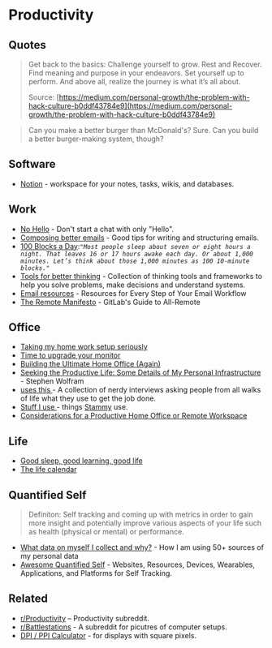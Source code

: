 # Productivity

## Quotes

> Get back to the basics: Challenge yourself to grow. Rest and Recover. Find meaning and purpose in your endeavors. Set yourself up to perform. And above all, realize the journey is what it’s all about.
>
> Source: [https://medium.com/personal-growth/the-problem-with-hack-culture-b0ddf43784e9](https://medium.com/personal-growth/the-problem-with-hack-culture-b0ddf43784e9)

> Can you make a better burger than McDonald's? Sure. Can you build a better burger-making system, though?

## Software

* [Notion](https://notion.so/) - workspace for your notes, tasks, wikis, and databases.

## Work

* [No Hello](http://www.nohello.com/) - Don't start a chat with only "Hello".
* [Composing better emails](https://iridakos.com/how-to/2019/06/26/composing-better-emails.html) - Good tips for writing and structuring emails.
* [100 Blocks a Day](https://waitbutwhy.com/2016/10/100-blocks-day.html):_`"Most people sleep about seven or eight hours a night. That leaves 16 or 17 hours awake each day. Or about 1,000 minutes. Let’s think about those 1,000 minutes as 100 10-minute blocks."`_
* [Tools for better thinking](https://untools.co/) - Collection of thinking tools and frameworks to help you solve problems, make decisions and understand systems.
* [Email resources](https://emailresourc.es/#) - Resources for Every Step of Your Email Workflow
* [The Remote Manifesto](https://about.gitlab.com/company/culture/all-remote/guide/) -  GitLab's Guide to All-Remote

## Office

* [Taking my home work setup seriously](https://ahelwer.ca/post/2020-08-09-home-ergonomics/)
* [Time to upgrade your monitor](https://tonsky.me/blog/monitors/)
* [Building the Ultimate Home Office \(Again\)](https://www.troyhunt.com/building-the-ultimate-home-office-again/)
* [Seeking the Productive Life: Some Details of My Personal Infrastructure](https://writings.stephenwolfram.com/2019/02/seeking-the-productive-life-some-details-of-my-personal-infrastructure/) - Stephen Wolfram
* [uses this ](https://usesthis.com)- A collection of nerdy interviews asking people from all walks of life what they use to get the job done.
* [Stuff I use ](https://paulstamatiou.com/stuff-i-use/)- things [Stammy](https://twitter.com/Stammy/) use.
* [Considerations for a Productive Home Office or Remote Workspace](https://about.gitlab.com/company/culture/all-remote/workspace/#ergonomic-considerations)

## Life

* [Good sleep, good learning, good life](https://supermemo.guru/wiki/Good_sleep,_good_learning,_good_life)
* [The life calendar](https://waitbutwhy.com/2014/05/life-weeks.html)

## Quantified Self

> Definiton: Self tracking and coming up with metrics in order to gain more insight and potentially improve various aspects of your life such as health \(physical or mental\) or performance.

* [What data on myself I collect and why?](https://beepb00p.xyz/my-data.html) - How I am using 50+ sources of my personal data
* [Awesome Quantified Self](https://github.com/woop/awesome-quantified-self) - Websites, Resources, Devices, Wearables, Applications, and Platforms for Self Tracking.

## Related

*  [r/Productivity](https://www.reddit.com/r/productivity/) – Productivity subreddit.
* [r/Battlestations](https://www.reddit.com/r/battlestations/) - A subreddit for picutres of computer setups.
* [DPI / PPI Calculator](https://www.sven.de/dpi/) - for displays with square pixels.

